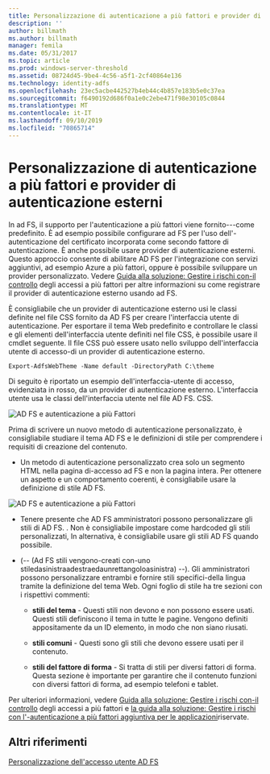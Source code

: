 ```yaml
---
title: Personalizzazione di autenticazione a più fattori e provider di autenticazione esterni
description: ''
author: billmath
ms.author: billmath
manager: femila
ms.date: 05/31/2017
ms.topic: article
ms.prod: windows-server-threshold
ms.assetid: 08724d45-9be4-4c56-a5f1-2cf40864e136
ms.technology: identity-adfs
ms.openlocfilehash: 23ec5acbe442527b4eb44c4b857e183b5e0c37ea
ms.sourcegitcommit: f6490192d686f0a1e0c2ebe471f98e30105c0844
ms.translationtype: MT
ms.contentlocale: it-IT
ms.lasthandoff: 09/10/2019
ms.locfileid: "70865714"
---
```

# <a name="multi-factor-authentication-and-external-authentication-providers-customization"></a>Personalizzazione di autenticazione a più fattori e provider di autenticazione esterni 



In ad FS, il supporto per l'autenticazione a più fattori viene fornito\-\-\-come predefinito. È ad esempio possibile configurare ad FS per l'uso dell'\-autenticazione del certificato incorporata come secondo fattore di autenticazione. È anche possibile usare provider di autenticazione esterni. Questo approccio consente di abilitare AD FS per l'integrazione con servizi aggiuntivi, ad esempio Azure a più fattori, oppure è possibile sviluppare un provider personalizzato. Vedere [Guida alla soluzione: Gestire i rischi con\-il controllo](https://technet.microsoft.com/library/dn280937.aspx) degli accessi a più fattori per altre informazioni su come registrare il provider di autenticazione esterno usando ad FS.  
  
È consigliabile che un provider di autenticazione esterno usi le classi definite nel file CSS fornito da AD FS per creare l'interfaccia utente di autenticazione. Per esportare il tema Web predefinito e controllare le classi e gli elementi dell'interfaccia utente definiti nel file CSS, è possibile usare il cmdlet seguente. Il file CSS può essere usato nello sviluppo dell'interfaccia utente di accesso\-di un provider di autenticazione esterno.  
  

    Export-AdfsWebTheme -Name default -DirectoryPath C:\theme  
 
  
Di seguito è riportato un esempio dell'interfaccia\-utente di accesso, evidenziata in rosso, da un provider di autenticazione esterno. L'interfaccia utente usa le classi dell'interfaccia utente nel file AD FS. CSS.  
  
![AD FS e autenticazione a più Fattori](media/AD-FS-user-sign-in-customization/ADFS_Blue_Custom8.png)  
  
Prima di scrivere un nuovo metodo di autenticazione personalizzato, è consigliabile studiare il tema AD FS e le definizioni di stile per comprendere i requisiti di creazione del contenuto.  
  
-   Un metodo di autenticazione personalizzato crea solo un segmento HTML nella pagina di\-accesso ad FS e non la pagina intera. Per ottenere un aspetto e un comportamento coerenti, è consigliabile usare la definizione di stile AD FS.  
  
![AD FS e autenticazione a più Fattori](media/AD-FS-user-sign-in-customization/ADFS_Blue_Custom9.png)  
  
-   Tenere presente che AD FS amministratori possono personalizzare gli stili di AD FS. . Non è consigliabile impostare come hardcoded gli stili personalizzati, In alternativa, è consigliabile usare gli stili AD FS quando possibile.  
  
-   \(\-\- \(Ad FS stili vengono\-creati con\-uno stiledasinistraadestraedaunrettangoloasinistra\) \-\-\). Gli amministratori possono personalizzare entrambi e fornire stili specifici\-della lingua tramite la definizione del tema Web. Ogni foglio di stile ha tre sezioni con i rispettivi commenti:  
  
    -   **stili del tema** \- Questi stili non devono e non possono essere usati. Questi stili definiscono il tema in tutte le pagine. Vengono definiti appositamente da un ID elemento, in modo che non siano riusati.  
  
    -   **stili comuni** \- Questi sono gli stili che devono essere usati per il contenuto.  
  
    -   **stili del fattore di forma** \- Si tratta di stili per diversi fattori di forma. Questa sezione è importante per garantire che il contenuto funzioni con diversi fattori di forma, ad esempio telefoni e tablet.  
  
Per ulteriori informazioni, vedere [Guida alla soluzione: Gestire i rischi con\-il controllo](https://technet.microsoft.com/library/dn280937.aspx) degli accessi a più fattori e [la guida alla soluzione: Gestire i rischi con l'\-autenticazione a più fattori aggiuntiva per le applicazioni](https://tnstage.redmond.corp.microsoft.com/library/dn280949.aspx)riservate.  

## <a name="additional-references"></a>Altri riferimenti 
[Personalizzazione dell'accesso utente AD FS](AD-FS-user-sign-in-customization.md) 
